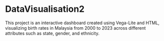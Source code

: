 # DataVisualisation2
This project is an interactive dashboard created using Vega-Lite and HTML, visualizing birth rates in Malaysia from 2000 to 2023 across different attributes such as state, gender, and ethnicity.
